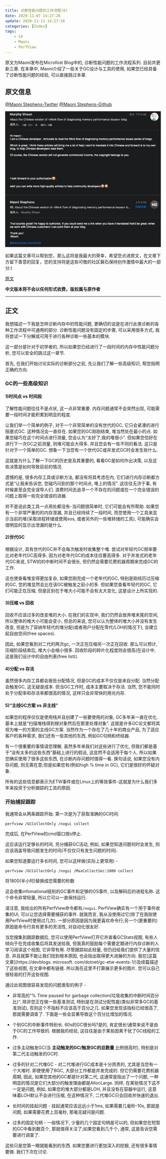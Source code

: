 ```yaml
---
title: 诊断性能问题的工作流程(0)
date: 2020-11-07 14:27:26
update: 2020-11-13 14:27:26
categories: [Index]
tags:
    - C#
    - Maoni
    - PerfView
---
```

原文为Maoni发布在Microfost Blog中的, 诊断性能问题的工作流程系列. 
目前共更新三章. 在本章中, Maoni介绍了一些关于GC设计与工具的使用, 如果您已经具备了诊断性能问题的经验, 可以直接跳过本章. 
<!-- more -->

## 原文信息

[@Maoni Stephens-Twitter](https://twitter.com/maoni0)
[@Maoni Stephens-Github](https://github.com/Maoni0)

![authorize](/posts/images/1587561145552-0d8a560c-3b7d-443a-badc-a98ddbb6e7bf.png)

如果这篇文章可以帮到您，那么这将是我最大的荣幸，希望您点进原文，在文章下方留下善意的回复，您的支持将是这些可敬的社区磐石保持创作激情中最大的一部分:)

[原文](https://devblogs.microsoft.com/dotnet/work-flow-of-diagnosing-memory-performance-issues-part-0)

**中文版本将不会以任何形式收费，版权属与原作者**

---

## 正文

我想描述一下我是怎样诊断内存中的性能问题, 更确切的说是在进行此类诊断的各种工作流程中可通用的部分. 诊断性能问题没有固定的步骤, 可以采用很多方式, 我将尝试一下分解成可用于进行各种诊断一些基本的模块. 

这一部分是针对于初学者的, 所以如果您已经进行了一段时间的内存中性能问题分析, 您可以安全的跳过这一章节. 

首先, 在我们开始讨论实际的诊断部分之前, 先让我们了解一些高级知识, 帮您指明正确的方向. 

### GC的一些高级知识

#### 1)时间点 vs 时间段

了解性能问题往往不是点状, 这一点非常重要. 内存问题通常不会突然出现, 可能需要一段时间才能积累到明显的程度. 

让我们举一个简单的例子, 对于一个非常简单的没有世代的GC, 它只会紧凑的进行阻塞式GC. 这种情况会一直存在. 如果您的GC刚刚结束, 堆当然处在最小的点. 如果您碰巧在这个时间点进行测量, 您会认为“太好了;我的堆很小”. 但如果您恰好在进行下一次GC之前测量, 则堆可能会大得多, 并且您会有一些不同的看法. 这只是针对于一个简单的GC. 想象一下当您有一个世代GC或并发式GC时会发生些什么. 

这就是为什么了解一下GC的历史是及其重要的, 看看GC是如何作出决策, 以及这些决策是如何导致目前的情况. 

遗憾的是, 很多内存工具或诊断方法, 都没有将其考虑在内, 它们进行内存诊断都方式是“让我来告诉您, 您碰巧问到的那个时间点, 堆上的情况”. 这往往无济于事, 有时候甚至会完全误导人们. 浪费时间去追寻一个不存在的问题或在一个完全错误的问题上取得一些完全错误的进展. 

并不是说此类工具一点用处都没有-当问题很简单时, 它们可能会有所帮助. 如果您有一个非常严重的的内存泄漏, 并且已经持续了一段时间, 而您使用一个工具来显示当前的堆(采取进程转储或使用sos, 或者另外的一些堆转储的工具), 可能确实会很明显的显示出泄漏的是什么. 

#### 2)世代GC

根据设计, 具有世代的GC并不会每次触发时收集整个堆. 尝试对年轻代GC频率要比对老年代GC高得多, 因为对老年代GC的成本往往要高得多. 对于并发式的老年代GC来说, STW的的中断时间不会很长, 但仍然会需要花费机器周期来完成GC的工作. 

这也使查看堆变得更加复杂, 如果您刚完成一个老年代的GC, 特别是刚经历过压缩的GC, 您的堆显然会比在该GC被触发之前小的多. 但如果您查看年轻代的GC, 它们可能正在压缩, 但是区别在于堆大小可能不会有太大变化, 这是设计上所实现的. 

#### 3)压缩 vs 回收

回收不应该过多的改变堆的大小. 在我们的实现中, 我们仍然会放弃堆末尾的空间, 所以整体的堆大小可能会变小, 但总的来说, 您可以认为整体的堆大小并没有发生改变, 但是为了容纳年轻代的堆分配(或者用户分配在零代/LOH的情况下), 会建立起自由空间(free spaces). 

因此, 如果您看到对二代的两次gc, 一次正在压缩另一次正在回收. 那么可以预计, 压缩阶段结束后, 堆大小会缩小很多. 回收阶段的碎片化程度则会很高(在设计中, 这是我们设计中的自由列表(free list)). 

#### 4)分配 vs 存活

虽然很多内存工具都会报告分配情况, 但是GC的成本不仅仅是来自分配. 当然分配会触发GC, 这无疑是成本. 但当GC工作时, 成本主要取决于存活. 当然, 您不能同时处于分配率和存活率都很高的情况, 这样只会非常快的用光内存. 

#### 5)“主线GC方案 vs 非主线”

如果您的程序仅仅是使用栈并且创建了一些要使用的对象, GC多年来一直在优化. 基本上就是“扫描堆栈得到根对象然后在那里处理对象”. 这就是许多GC论文都将其视为唯一的方案的主线GC方案. 当然作为一个存在了几十年的商业产品, 为了适应客户的各种需求, 我们还有一些其他的东西, 例如GC句柄和终结器. 

有一个很重要的事情请您理解, 虽然多年来我们对这些进行了优化, 但我们都是基于“没有太多的这些东西”基础上进行的假设, 这显然不会适用于每个人. 所以如果您确实使用了很多这些东西, 在诊断内存问题时值得一看. 换句话说, 如果您没有内存问题, 则无需在意;但是如果您有(例如high % time in GC), 它们是很好的怀疑对象. 

所有的这些信息都表示为ETW事件或在Linux上的等效事件-这就是为什么我们多年来投资于分析跟踪的工具的原因. 

### 开始捕捉跟踪

我通常会从两条跟踪开始. 第一次是为了获取准确的GC时间:

``` Shell
perfview /GCCollectOnly /nogui collect
```

完成后, 在PerfView的cmd窗口按s停止. 

这应该运行足够长的时间, 充分捕获GC活动, 例如, 如果您知道问题何时会发生, 则应该涵盖导致问题发生的时间(不仅仅只有发生问题的时间). 

如果您知道要运行多长时间, 您可以这样做(实际上更常用) -

``` Shell
perfview /GCCollectOnly /nogui /MaxCollectSec:1800 collect
```
将1800(半小时)替换成您需要的秒数

这会收集infomational级别的GC事件和足够的OS事件, 以及解码后的进程名称. 这个命令非常轻量, 所以它可以一直保持运行. 

请注意, 我给出的所有PerfView命令都有`/nogui`. PerfView确实有一个用于事件收集的UI, 可以让您选择需要捕获的事件. 就我而言, 我从没使用过它(除了在我刚使用PerfView时使用过几次). 一部分原因是因为我更喜欢命令行;另一个(更重要的)原因是命令行具有更多的灵活性, 对自动化很友好. 

当您搜集到跟踪数据后, 您可以使用PerfView打开它并查看GCStats视图, 有些人倾向于在完成收集后将其发送给我, 但我真的鼓励每个需要定期进行内存诊断的人学习阅读这个视图, 它非常有用. 尽管跟踪如此轻量, 但仍旧给我们提供了大量的信息. 并且就算不能让我们找到根本原因, 也会指出取得更大进展的方向. 我在[这篇文章](https://devblogs. microsoft. com/dotnet/gc-etw-events-1/)及续篇描述了这些视图, 在文章中都有链接. 所以我在这里不打算展示更多的图片. 您可以自己很轻易的打开这些视图. 

通过此视图很容易发现的问题类型的例子 -

- 非常高的“% Time paused for garbage collection(垃圾收集的中断时间百分比)”. 除非您正在做一些基准测试, 特别是在测试分配性能(类似非常多GC的基准测试), 否则这个不指标不应该高于百分之几. 如果您发现该指标已经很高了, 那就需要调查了. 下面是一些会显著导致这个百分比增加的情况. 

- 个别GC的中断事件特别长. 60s的GC很长吗?是的, 肯定很长!通常来说不是由于GC的工作导致的. 根据我的经验, 这往往是由于某些因素干扰了GC线程的工作. 

- 过多主动触发GC(当 **主动触发的GC/触发GC的总数量** 比例很高时), 特别是对第二代主动触发的GC时. 
  
- 过多的针对二代堆GC - 对二代堆进行GC成本是十分昂贵的, 尤其是当您有一个大堆时. 即便使用了BGC, 大部分工作都是并发完成的. 但它仍需要花费机器周期, 因此, 如果您其他的GC都是针对第二代, 这通常是指出了一个问题, 一种明显的情况是它们大部分的触发理由都是AllocLarge. 同样, 在某些情况下这不一定是问题, 例如, 如果您的堆大部分都是LOH, 并且没有在容器中运行, 这意味着LOH默认不会进行压缩, 在这种情况下, 二代堆GC只会回收并快速的退出. 

- 长时间的挂起问题 - 挂起通常应该远远小于1ms, 如果需要几毫秒-10s, 那就是问题, 如果需要花费上百毫秒, 那毫无疑问是问题. 

- 过多的固定句柄 - 一般情况下, 少量的几个固定句柄是可以的, 但如果您在短暂的GC中看到数百个, 那就值得关注了;如果您看到几千个, 通常, 这是告诉您需要进行调查了. 

这些只是您第一眼就能看到的东西. 如果您要进行更加深入的挖掘, 还有很多事情要做. 我们下次在讨论. 